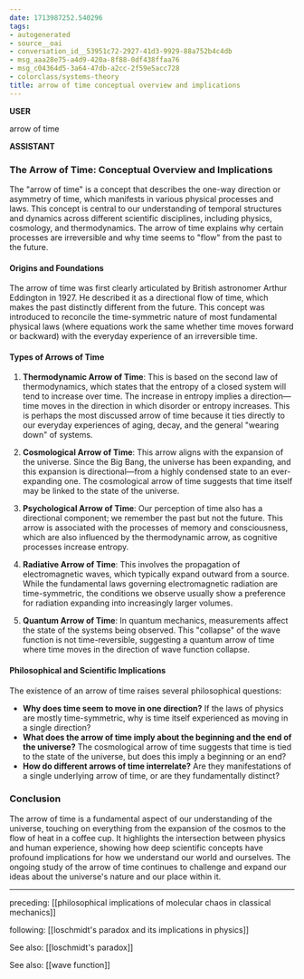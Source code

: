 ```yaml
---
date: 1713987252.540296
tags:
- autogenerated
- source__oai
- conversation_id__53951c72-2927-41d3-9929-88a752b4c4db
- msg_aaa28e75-a4d9-420a-8f88-0df438ffaa76
- msg_c04364d5-3a64-47db-a2cc-2f59e5acc728
- colorclass/systems-theory
title: arrow of time conceptual overview and implications
---
```


**USER**

arrow of time


**ASSISTANT**

### The Arrow of Time: Conceptual Overview and Implications

The "arrow of time" is a concept that describes the one-way direction or asymmetry of time, which manifests in various physical processes and laws. This concept is central to our understanding of temporal structures and dynamics across different scientific disciplines, including physics, cosmology, and thermodynamics. The arrow of time explains why certain processes are irreversible and why time seems to "flow" from the past to the future.

#### Origins and Foundations

The arrow of time was first clearly articulated by British astronomer Arthur Eddington in 1927. He described it as a directional flow of time, which makes the past distinctly different from the future. This concept was introduced to reconcile the time-symmetric nature of most fundamental physical laws (where equations work the same whether time moves forward or backward) with the everyday experience of an irreversible time.

#### Types of Arrows of Time

1. **Thermodynamic Arrow of Time**: This is based on the second law of thermodynamics, which states that the entropy of a closed system will tend to increase over time. The increase in entropy implies a direction—time moves in the direction in which disorder or entropy increases. This is perhaps the most discussed arrow of time because it ties directly to our everyday experiences of aging, decay, and the general "wearing down" of systems.

2. **Cosmological Arrow of Time**: This arrow aligns with the expansion of the universe. Since the Big Bang, the universe has been expanding, and this expansion is directional—from a highly condensed state to an ever-expanding one. The cosmological arrow of time suggests that time itself may be linked to the state of the universe.

3. **Psychological Arrow of Time**: Our perception of time also has a directional component; we remember the past but not the future. This arrow is associated with the processes of memory and consciousness, which are also influenced by the thermodynamic arrow, as cognitive processes increase entropy.

4. **Radiative Arrow of Time**: This involves the propagation of electromagnetic waves, which typically expand outward from a source. While the fundamental laws governing electromagnetic radiation are time-symmetric, the conditions we observe usually show a preference for radiation expanding into increasingly larger volumes.

5. **Quantum Arrow of Time**: In quantum mechanics, measurements affect the state of the systems being observed. This "collapse" of the wave function is not time-reversible, suggesting a quantum arrow of time where time moves in the direction of wave function collapse.

#### Philosophical and Scientific Implications

The existence of an arrow of time raises several philosophical questions:

- **Why does time seem to move in one direction?** If the laws of physics are mostly time-symmetric, why is time itself experienced as moving in a single direction?
- **What does the arrow of time imply about the beginning and the end of the universe?** The cosmological arrow of time suggests that time is tied to the state of the universe, but does this imply a beginning or an end?
- **How do different arrows of time interrelate?** Are they manifestations of a single underlying arrow of time, or are they fundamentally distinct?

### Conclusion

The arrow of time is a fundamental aspect of our understanding of the universe, touching on everything from the expansion of the cosmos to the flow of heat in a coffee cup. It highlights the intersection between physics and human experience, showing how deep scientific concepts have profound implications for how we understand our world and ourselves. The ongoing study of the arrow of time continues to challenge and expand our ideas about the universe's nature and our place within it.


---

preceding: [[philosophical implications of molecular chaos in classical mechanics]]  


following: [[loschmidt's paradox and its implications in physics]]

See also: [[loschmidt's paradox]]


See also: [[wave function]]